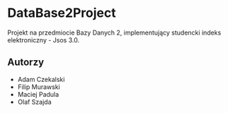 # DataBase2Project
Projekt na przedmiocie Bazy Danych 2, implementujący studencki indeks elektroniczny - Jsos 3.0.

## Autorzy
- Adam Czekalski
- Filip Murawski
- Maciej Padula
- Olaf Szajda
